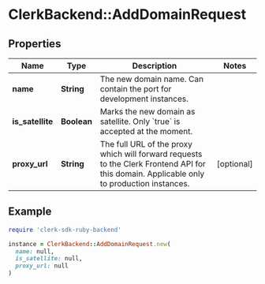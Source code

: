 # ClerkBackend::AddDomainRequest

## Properties

| Name | Type | Description | Notes |
| ---- | ---- | ----------- | ----- |
| **name** | **String** | The new domain name. Can contain the port for development instances. |  |
| **is_satellite** | **Boolean** | Marks the new domain as satellite. Only &#x60;true&#x60; is accepted at the moment. |  |
| **proxy_url** | **String** | The full URL of the proxy which will forward requests to the Clerk Frontend API for this domain. Applicable only to production instances. | [optional] |

## Example

```ruby
require 'clerk-sdk-ruby-backend'

instance = ClerkBackend::AddDomainRequest.new(
  name: null,
  is_satellite: null,
  proxy_url: null
)
```

